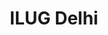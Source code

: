 ---
title: "ILUG Delhi"
logo : "assets/images/community_partners/logo_ilugd.png"
twitter : "ilugdelhi"
---